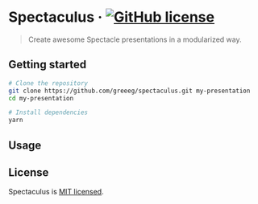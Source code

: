 # Spectaculus &middot; [![GitHub license](https://img.shields.io/badge/license-MIT-blue.svg)](https://github.com/greeeg/spectaculus/blob/master/LICENSE)

> Create awesome Spectacle presentations in a modularized way.

## Getting started
```sh
# Clone the repository
git clone https://github.com/greeeg/spectaculus.git my-presentation
cd my-presentation

# Install dependencies
yarn
```

## Usage


## License
Spectaculus is [MIT licensed](https://github.com/greeeg/spectaculus/blob/master/LICENSE).
